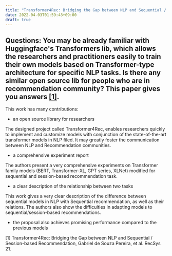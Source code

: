```yaml
---
title: "Transformer4Rec: Bridging the Gap between NLP and Sequential / Session-based Recommendation"
date: 2022-04-03T01:59:43+09:00
draft: true
---
```

## Questions: You may be already familiar with Huggingface's Transformers lib, which allows the researchers and practitioners easily to train their own models based on Transformer-type architecture for specific NLP tasks. Is there any similar open source lib for people who are in recommendation community? This paper gives you answers [[1]](https://dl.acm.org/doi/pdf/10.1145/3460231.3474255). 

This work has many contributions:

- an open source library for researchers 

The designed project called Transformer4Rec, enables researchers quickly to implement and customize models with conjunction of the state-of-the-art transformer models in NLP filed. It may greatly foster
the communication between NLP and Recommendation communities. 

- a comprehensive experiment report 

The authors present a very comprehensive experiments on Transformer family models (BERT, Transformer-XL, GPT series, XLNet) modified for sequential and session-based recommendation task. 

- a clear description of the relationship between two tasks

This work gives a very clear description of the difference between sequential models in NLP with Sequential recommendation, as well as their relations. The authors also show the difficulties in 
adapting models to sequential/session-based recommendations.

- the proposal also achieves promising performance compared to the previous models 

[1] Transformer4Rec: Bridging the Gap between NLP and Sequential / Session-based Recommendation, Gabriel de Souza Pereira, et al. RecSys 21. 